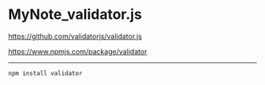 # MyNote_validator.js

https://github.com/validatorjs/validator.js

https://www.npmjs.com/package/validator

___

```js
npm install validator
```

